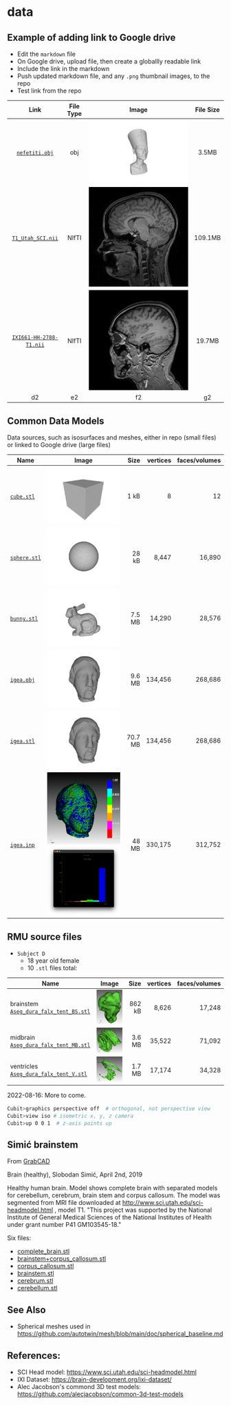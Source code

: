 # data

## Example of adding link to Google drive

* Edit the `markdown` file 
* On Google drive, upload file, then create a globallly readable link
* Include the link in the markdown
* Push updated markdown file, and any `.png` thumbnail images, to the repo
* Test link from the repo

Link | File Type | Image | File Size
:-: | :-: | :-: | :-: 
[`nefetiti.obj`](https://drive.google.com/file/d/1LIdiA_aTkb5nWL6Zw25SG3x5Kd761LrU/view?usp=sharing) | obj  | ![nefertiti](figs/nefertiti.png) | 3.5MB
[`T1_Utah_SCI.nii`](https://drive.google.com/file/d/12sD8qJqSfPdTjHiUJEZ3pK10-J83v06Q/view?usp=sharing) | NIfTI | ![T1_Utah_SCI](figs/T1_Utah_SCI.png) | 109.1MB
[`IXI661-HH-2788-T1.nii`](https://drive.google.com/file/d/1rFx5z95njmdmFpfDcE85NxqQqD4WrAf0/view?usp=sharing) | NIfTI | ![IXI661](figs/IXI661-HH-2788-T1.png) | 19.7MB
d2 | e2 | f2 | g2

## Common Data Models

Data sources, such as isosurfaces and meshes, either in repo (small files) or linked to Google drive (large files)

| Name                                                                                             | Image                                                                 |    Size | vertices | faces/volumes |
| ------------------------------------------------------------------------------------------------ | --------------------------------------------------------------------- | ------: | -------: | ------------: |
| [`cube.stl`](stl/cube.stl)                                                                       | ![cube](figs/cube.png)                                                |    1 kB |        8 |            12 |
| [`sphere.stl`](stl/sphere.stl)                                                                   | ![sphere](figs/sphere.png)                                            |   28 kB |    8,447 |        16,890 |
| [`bunny.stl`](stl/bunny.stl)                                                                     | ![bunny](figs/bunny.png)                                              |  7.5 MB |   14,290 |        28,576 |
| [`igea.obj`](https://drive.google.com/file/d/1bUed-C9rrrYngCgQ_I5IVZmmq7lFU0yQ/view?usp=sharing) | ![igea](figs/igea.png)                                                |  9.6 MB |  134,456 |       268,686 |
| [`igea.stl`](https://drive.google.com/file/d/1lSnIZWIib8HR2FcpDnbDm8fHgLy2tfki/view?usp=sharing) | ![igea](figs/igea.png)                                                | 70.7 MB |  134,456 |       268,686 |
| [`igea.inp`](https://drive.google.com/file/d/17LzfODTpLHoGVNML5oKILf-Zpaw9DUcX/view?usp=sharing) | ![igea_hex](figs/igea_hex.png) ![igea_hex_msj](figs/igea_hex_msj.png) |   48 MB |  330,175 |       312,752 |

## RMU source files

* `Subject D`
  * 18 year old female
  * 10 `.stl` files total:

| Name                                       | Image                                                          |   Size | vertices | faces/volumes |
| ------------------------------------------ | -------------------------------------------------------------- | -----: | -------: | ------------: |
| brainstem [`Aseg_dura_falx_tent_BS.stl`]() | ![Aseg_dura_falx_tent_BS](figs/rmu/Aseg_dura_falx_tent_BS.png) | 862 kB |    8,626 |        17,248 |
| midbrain [`Aseg_dura_falx_tent_MB.stl`]()  | ![Aseg_dura_falx_tent_MB](figs/rmu/Aseg_dura_falx_tent_MB.png) | 3.6 MB |   35,522 |        71,092 |
| ventricles [`Aseg_dura_falx_tent_V.stl`]() | ![Aseg_dura_falx_tent_V](figs/rmu/Aseg_dura_falx_tent_V.png)   | 1.7 MB |   17,174 |        34,328 |

2022-08-16:  More to come.

```bash
Cubit>graphics perspective off  # orthogonal, not perspective view
Cubit>view iso # isometric x, y, z camera
Cubit>up 0 0 1  # z-axis points up
```

## Simić brainstem

From [GrabCAD](https://grabcad.com/library/brain-healthy-1)

Brain (healthy), Slobodan Simić, April 2nd, 2019

Healthy human brain. Model shows complete brain with separated models for cerebellum, cerebrum, brain stem and corpus callosum. The model was segmented from MRI file downloaded at http://www.sci.utah.edu/sci-headmodel.html , model T1.
"This project was supported by the National Institute of General Medical Sciences of the National Institutes of Health under grant number P41 GM103545-18."

Six files:

* [complete_brain.stl](https://drive.google.com/file/d/1AjGQPhIUnCSA3qUfbEX5bKlxTIcwk32C/view?usp=sharing)
* [brainstem+corpus_callosum.stl](https://drive.google.com/file/d/1C8YXm27nnC-B7eIRLxjbJTnLro8j8jD3/view?usp=sharing)
* [corpus_callosum.stl](https://drive.google.com/file/d/1HTf4cWDtylbSYc-2ckhLMjryzPjWg-Uq/view?usp=sharing)
* [brainstem.stl](https://drive.google.com/file/d/1UneGYeMKp7ga8xIo-x9DJpRnMijTmVdR/view?usp=sharing)
* [cerebrum.stl](https://drive.google.com/file/d/1dSngyuuJVlngjDIE84ko1YNuy4ihooyq/view?usp=sharing)
* [cerebellum.stl](https://drive.google.com/file/d/1XSKgvZIDCAK8thxGpVGtZLpiraT5ttSn/view?usp=sharing)

## See Also

* Spherical meshes used in https://github.com/autotwin/mesh/blob/main/doc/spherical_baseline.md

## References:

* SCI Head model: https://www.sci.utah.edu/sci-headmodel.html
* IXI Dataset: https://brain-development.org/ixi-dataset/ 
* Alec Jacobson's commond 3D test models: https://github.com/alecjacobson/common-3d-test-models
